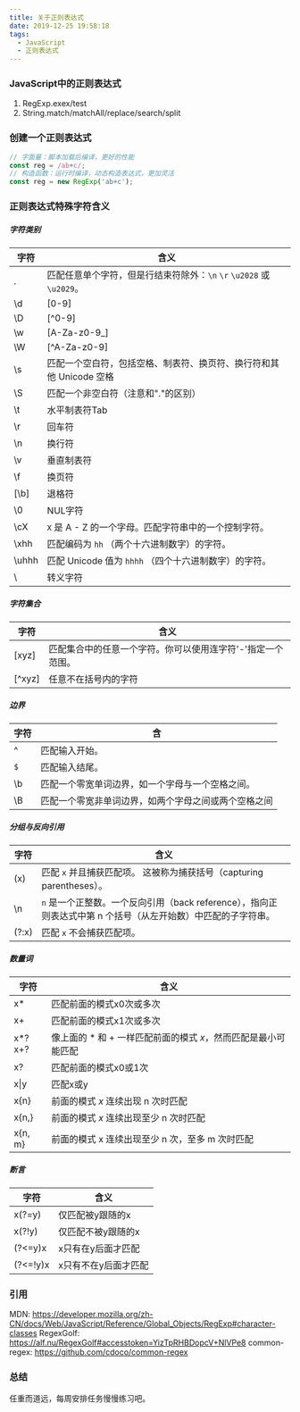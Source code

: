```yaml
---
title: 关于正则表达式
date: 2019-12-25 19:58:18
tags:
  - JavaScript
  - 正则表达式
---
```


### JavaScript中的正则表达式

1. RegExp.exex/test
2. String.match/matchAll/replace/search/split



### 创建一个正则表达式

```javascript
// 字面量：脚本加载后编译，更好的性能
const reg = /ab+c/;
// 构造函数：运行时编译，动态构造表达式，更加灵活
const reg = new RegExp('ab+c');
```



### 正则表达式特殊字符含义

##### 字符类别

| 字符  | 含义                                                         |
| ----- | ------------------------------------------------------------ |
| .     | 匹配任意单个字符，但是行结束符除外：`\n` `\r` `\u2028` 或 `\u2029`。 |
| \d    | [0-9]                                                        |
| \D    | [^0-9]                                                       |
| \w    | [A-Za-z0-9_]                                                 |
| \W    | [^A-Za-z0-9]                                                 |
| \s    | 匹配一个空白符，包括空格、制表符、换页符、换行符和其他 Unicode 空格 |
| \S    | 匹配一个非空白符（注意和"."的区别）                          |
| \t    | 水平制表符Tab                                                |
| \r    | 回车符                                                       |
| \n    | 换行符                                                       |
| \v    | 垂直制表符                                                   |
| \f    | 换页符                                                       |
| [\b]  | 退格符                                                       |
| \0    | NUL字符                                                      |
| \cX   | `X` 是 A - Z 的一个字母。匹配字符串中的一个控制字符。        |
| \xhh  | 匹配编码为 `hh` （两个十六进制数字）的字符。                 |
| \uhhh | 匹配 Unicode 值为 `hhhh` （四个十六进制数字）的字符。        |
| \\    | 转义字符                                                     |

##### 字符集合

| 字符   | 含义                                                        |
| ------ | ----------------------------------------------------------- |
| [xyz]  | 匹配集合中的任意一个字符。你可以使用连字符'-'指定一个范围。 |
| [^xyz] | 任意不在括号内的字符                                        |

##### 边界

| 字符 | 含                                                   |
| ---- | ---------------------------------------------------- |
| ^    | 匹配输入开始。                                       |
| `$`  | 匹配输入结尾。                                       |
| \b   | 匹配一个零宽单词边界，如一个字母与一个空格之间。     |
| \B   | 匹配一个零宽非单词边界，如两个字母之间或两个空格之间 |

##### 分组与反向引用

| 字符  | 含义                                                         |
| ----- | ------------------------------------------------------------ |
| (x)   | 匹配 `x` 并且捕获匹配项。 这被称为捕获括号（capturing parentheses）。 |
| \n    | `n` 是一个正整数。一个反向引用（back reference），指向正则表达式中第 n 个括号（从左开始数）中匹配的子字符串。 |
| (?:x) | 匹配 `x` 不会捕获匹配项。                                    |

##### 数量词

| 字符         | 含义                                                         |
| ------------ | ------------------------------------------------------------ |
| x*           | 匹配前面的模式x0次或多次                                     |
| x+           | 匹配前面的模式x1次或多次                                     |
| x*?<br />x+? | 像上面的 * 和 + 一样匹配前面的模式 *x*，然而匹配是最小可能匹配 |
| x?           | 匹配前面的模式x0或1次                                        |
| x\|y         | 匹配x或y                                                     |
| x{n}         | 前面的模式 *x* 连续出现 n 次时匹配                           |
| x{n,}        | 前面的模式 *x* 连续出现至少 n 次时匹配                       |
| x{n, m}      | 前面的模式 x 连续出现至少 n 次，至多 m 次时匹配              |

##### 断言

| 字符     | 含义                 |
| -------- | -------------------- |
| x(?=y)   | 仅匹配被y跟随的x     |
| x(?!y)   | 仅匹配不被y跟随的x   |
| (?<=y)x  | x只有在y后面才匹配   |
| (?<=!y)x | x只有不在y后面才匹配 |



### 引用

MDN: https://developer.mozilla.org/zh-CN/docs/Web/JavaScript/Reference/Global_Objects/RegExp#character-classes
RegexGolf: https://alf.nu/RegexGolf#accesstoken=YizTpRHBDopcV+NlVPe8
common-regex: https://github.com/cdoco/common-regex

### 总结

任重而道远，每周安排任务慢慢练习吧。